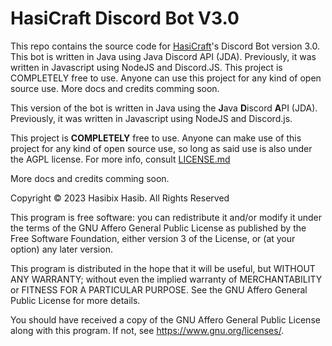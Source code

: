 # HasiCraft Discord Bot V3.0

This repo contains the source code for [HasiCraft](https://discord.gg/RX5azB3NwP)'s Discord Bot version 3.0. This bot is written in Java using Java Discord API (JDA). Previously, it was written in Javascript using NodeJS and Discord.JS. This project is COMPLETELY free to use. Anyone can use this project for any kind of open source use. More docs and credits comming soon.

This version of the bot is written in Java using the **J**ava **D**iscord **A**PI (JDA). Previously, it was written in Javascript using NodeJS and Discord.js. 

This project is **COMPLETELY** free to use. Anyone can make use of this project for any kind of open source use, so long as said use is also under the AGPL license. For more info, consult [LICENSE.md](https://github.com/Hasibix/HasiCraft-Discord-Bot-V3/blob/master/LICENSE.md)

More docs and credits comming soon.

Copyright © 2023 Hasibix Hasib. All Rights Reserved

This program is free software: you can redistribute
it and/or modify it under the terms of the GNU Affero
General Public License as published by the Free Software Foundation,
either version 3 of the License, or (at your option) any later version.

This program is distributed in the hope that it will be useful,
but WITHOUT ANY WARRANTY; without even the implied warranty of MERCHANTABILITY
or FITNESS FOR A PARTICULAR PURPOSE. See the GNU Affero General Public License for more details.

You should have received a copy of the GNU Affero General Public License
along with this program. If not, see <https://www.gnu.org/licenses/>.
```
